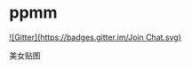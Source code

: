 ppmm
====
[![Gitter](https://badges.gitter.im/Join Chat.svg)](https://gitter.im/ChunQingBuLuo/ppmm?utm_source=badge&utm_medium=badge&utm_campaign=pr-badge&utm_content=badge)

美女贴图
